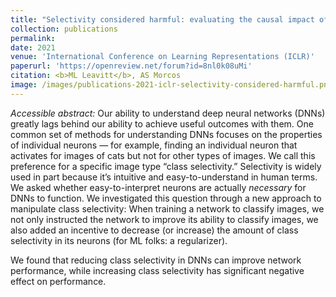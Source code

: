 ```yaml
---
title: "Selectivity considered harmful: evaluating the causal impact of class selectivity in DNNs"
collection: publications
permalink:
date: 2021
venue: 'International Conference on Learning Representations (ICLR)'
paperurl: 'https://openreview.net/forum?id=8nl0k08uMi'
citation: <b>ML Leavitt</b>, AS Morcos
image: /images/publications-2021-iclr-selectivity-considered-harmful.png
---
```

<i>Accessible abstract:</i> Our ability to understand deep neural networks (DNNs) greatly lags behind our ability to achieve useful outcomes with them. One common set of methods for understanding DNNs focuses on the properties of individual neurons — for example, finding an individual neuron that activates for images of cats but not for other types of images. We call this preference for a specific image type “class selectivity.” Selectivity is widely used in part because it’s intuitive and easy-to-understand in human terms. We asked whether easy-to-interpret neurons are actually <i>necessary</i> for DNNs to function. We investigated this question through a new approach to manipulate class selectivity: When training a network to classify images, we not only instructed the network to improve its ability to classify images, we also added an incentive to decrease (or increase) the amount of class selectivity in its neurons (for ML folks: a regularizer).

We found that reducing class selectivity in DNNs can improve network performance, while increasing class selectivity has significant negative effect on performance. 
